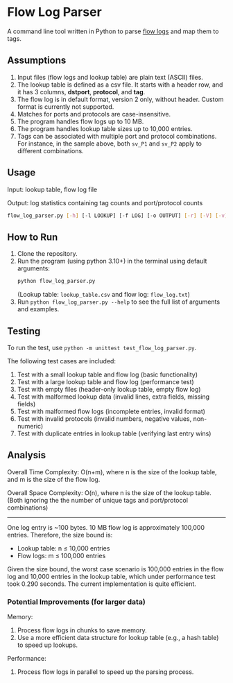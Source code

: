 # Flow Log Parser

A command line tool written in Python to parse [flow logs](https://docs.aws.amazon.com/vpc/latest/userguide/flow-log-records.html) and map them to tags.

## Assumptions

1. Input files (flow logs and lookup table) are plain text (ASCII) files.
2. The lookup table is defined as a csv file. It starts with a header row, and it has 3 columns, **dstport**, **protocol**, and **tag**.
3. The flow log is in default format, version 2 only, without header. Custom format is currently not supported.
4. Matches for ports and protocols are case-insensitive.
5. The program handles flow logs up to 10 MB.
6. The program handles lookup table sizes up to 10,000 entries.
7. Tags can be associated with multiple port and protocol combinations. For instance, in the sample above, both `sv_P1` and `sv_P2` apply to different combinations.

## Usage

Input: lookup table, flow log file

Output: log statistics containing tag counts and port/protocol counts

```bash
flow_log_parser.py [-h] [-l LOOKUP] [-f LOG] [-o OUTPUT] [-r] [-V] [-v]
```

## How to Run

1. Clone the repository.
2. Run the program (using python 3.10+) in the terminal using default arguments:
   ```bash
   python flow_log_parser.py
   ```
   (Lookup table: `lookup_table.csv` and flow log: `flow_log.txt`)
3. Run `python flow_log_parser.py --help` to see the full list of arguments and examples.

## Testing

To run the test, use `python -m unittest test_flow_log_parser.py`.

The following test cases are included:

1. Test with a small lookup table and flow log (basic functionality)
2. Test with a large lookup table and flow log (performance test)
3. Test with empty files (header-only lookup table, empty flow log)
4. Test with malformed lookup data (invalid lines, extra fields, missing fields)
5. Test with malformed flow logs (incomplete entries, invalid format)
6. Test with invalid protocols (invalid numbers, negative values, non-numeric)
7. Test with duplicate entries in lookup table (verifying last entry wins)

## Analysis

Overall Time Complexity: O(n+m), where n is the size of the lookup table, and m is the size of the flow log.

Overall Space Complexity: O(n), where n is the size of the lookup table. (Both ignoring the the number of unique tags and port/protocol combinations)

---

One log entry is ~100 bytes. 10 MB flow log is approximately 100,000 entries.
Therefore, the size bound is:

- Lookup table: n ≤ 10,000 entries
- Flow logs: m ≤ 100,000 entries

Given the size bound, the worst case scenario is 100,000 entries in the flow log and 10,000 entries in the lookup table, which under performance test took 0.290 seconds. The current implementation is quite efficient.

### Potential Improvements (for larger data)

Memory:

1. Process flow logs in chunks to save memory.
2. Use a more efficient data structure for lookup table (e.g., a hash table) to speed up lookups.

Performance:

1. Process flow logs in parallel to speed up the parsing process.
